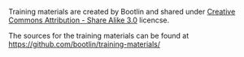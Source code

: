 
Training materials are created by Bootlin and shared under [Creative Commons Attribution - Share Alike 3.0](https://creativecommons.org/licenses/by-sa/3.0/legalcode) licencse.

The sources for the training materials can be found at https://github.com/bootlin/training-materials/
